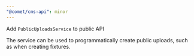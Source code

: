 ```yaml
---
"@comet/cms-api": minor
---
```


Add `PublicUploadsService` to public API

The service can be used to programmatically create public uploads, such as when creating fixtures.
